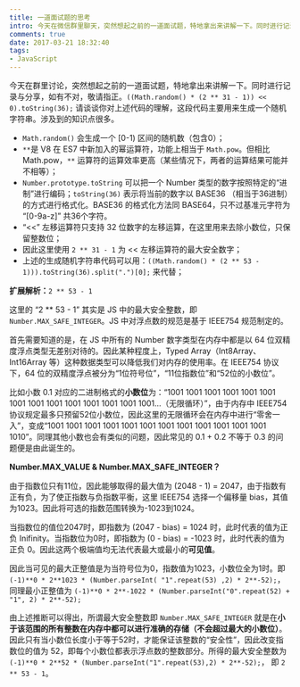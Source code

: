 ```yaml
---
title: 一道面试题的思考
intro: 今天在微信群里聊天，突然想起之前的一道面试题，特地拿出来讲解一下。同时进行记录与分享，如有不对，敬请指正。“((Math.random() * (2 ** 31 - 1)) << 0).toString(36);” 请谈谈你对上述代码的理解，这段代码主要用来生成一个随机字符串。涉及到的知识点很多。
comments: true
date: 2017-03-21 18:32:40
tags:
- JavaScript
---
```


今天在群里讨论，突然想起之前的一道面试题，特地拿出来讲解一下。同时进行记录与分享，如有不对，敬请指正。`((Math.random() * (2 ** 31 - 1)) << 0).toString(36);` 请谈谈你对上述代码的理解，这段代码主要用来生成一个随机字符串。涉及到的知识点很多。

* `Math.random()` 会生成一个 [0-1) 区间的随机数（包含0）；
* `**`是 V8 在 ES7 中新加入的幂运算符，功能上相当于 `Math.pow`。但相比 Math.pow，`**` 运算符的运算效率更高（某些情况下，两者的运算结果可能并不相等）；
* `Number.prototype.toString` 可以把一个 Number 类型的数字按照特定的“进制”进行编码；`toString(36)` 表示将当前的数字以 BASE36 （相当于36进制）的方式进行格式化。BASE36 的格式化方法同 BASE64，只不过基准元字符为 “[0-9a-z]” 共36个字符。
* “<<” 左移运算符只支持 32 位数字的左移运算，在这里用来去除小数位，只保留整数位；
* 因此这里使用 `2 ** 31 - 1` 为 << 左移运算符的最大安全数字；
* 上述的生成随机字符串代码可以用：`((Math.random() * (2 ** 53 - 1))).toString(36).split(".")[0];` 来代替；

 

**扩展解析：**`2 ** 53 - 1`

这里的 “2 ** 53 - 1” 其实是 JS 中的最大安全整数，即 `Number.MAX_SAFE_INTEGER`。JS 中对浮点数的规范是基于 IEEE754 规范制定的。

首先需要知道的是，在 JS 中所有的 Number 数字类型在内存中都是以 64 位双精度浮点类型无差别对待的。因此某种程度上，Typed Array（Int8Array、Int16Array 等）这种数据类型可以降低我们对内存的使用率。在 IEEE754 协议下，64 位的双精度浮点被分为“1位符号位”，“11位指数位”和“52位的小数位”。

比如小数 0.1 对应的二进制格式的**小数位**为：“1001 1001 1001 1001 1001 1001 1001 1001 1001 1001 1001 1001 1001 1001...（无限循环）”，由于内存中 IEEE754 协议规定最多只预留52位小数位，因此这里的无限循环会在内存中进行“零舍一入”，变成“1001 1001 1001 1001 1001 1001 1001 1001 1001 1001 1001 1001 1010”。同理其他小数也会有类似的问题，因此常见的 0.1 + 0.2 不等于 0.3 的问题便是由此诞生的。

**Number.MAX_VALUE & Number.MAX_SAFE_INTEGER？**

由于指数位只有11位，因此能够取得的最大值为 (2048 - 1) = 2047，由于指数有正有负，为了使正指数与负指数平衡，这里 IEEE754 选择一个偏移量 bias，其值为1023。因此将可选的指数范围转换为-1023到1024。

当指数位的值位2047时，即指数为 (2047 - bias) = 1024 时，此时代表的值为正负 Inifinity。当指数位为0时，即指数为 (0 - bias) = -1023 时，此时代表的值为正负 0。因此这两个极端值均无法代表最大或最小的**可见值**。

因此当可见的最大正整值是为当符号位为0，指数值为1023，小数位全为1时。即 `(-1)**0 * 2**1023 * (Number.parseInt( "1".repeat(53) ,2) * 2**-52);`， 同理最小正整值为 `(-1)**0 * 2**-1022 * (Number.parseInt("0".repeat(52) + "1", 2) * 2**-52);`

由上述推断可以得出，所谓最大安全整数即 `Number.MAX_SAFE_INTEGER` 就是在**小于该范围的所有整数在内存中都可以进行准确的存储（不会超过最大的小数位）**。因此只有当小数位长度小于等于52时，才能保证该整数的“安全性”，因此改变指数位的值为 52，即每个小数位都表示浮点数的整数部分。所得的最大安全整数为 `(-1)**0 * 2**52 * (Number.parseInt("1".repeat(53),2) * 2**-52);`， 即 `2 ** 53 - 1`。


